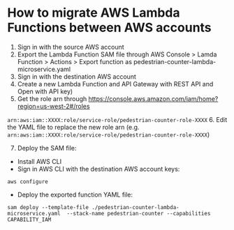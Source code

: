 # How to migrate AWS Lambda Functions between AWS accounts
1. Sign in with the source AWS account
2. Export the Lambda Function SAM file through AWS Console > Lamda Function > Actions > Export function as pedestrian-counter-lambda-microservice.yaml
3. Sign in with the destination AWS account
4. Create a new Lambda Function and API Gateway with REST API and Open with API key)
5. Get the role arn through https://console.aws.amazon.com/iam/home?region=us-west-2#/roles 

`arn:aws:iam::XXXX:role/service-role/pedestrian-counter-role-XXXX`
6. Edit the YAML file to replace the new role arn (e.g. `arn:aws:iam::XXXX:role/service-role/pedestrian-counter-role-XXXX`)

7. Deploy the SAM file:
- Install AWS CLI
- Sign in AWS CLI with the destination AWS account keys:

`aws configure`

- Deploy the exported function YAML file:

`sam deploy --template-file ./pedestrian-counter-lambda-microservice.yaml  --stack-name pedestrian-counter --capabilities CAPABILITY_IAM`
